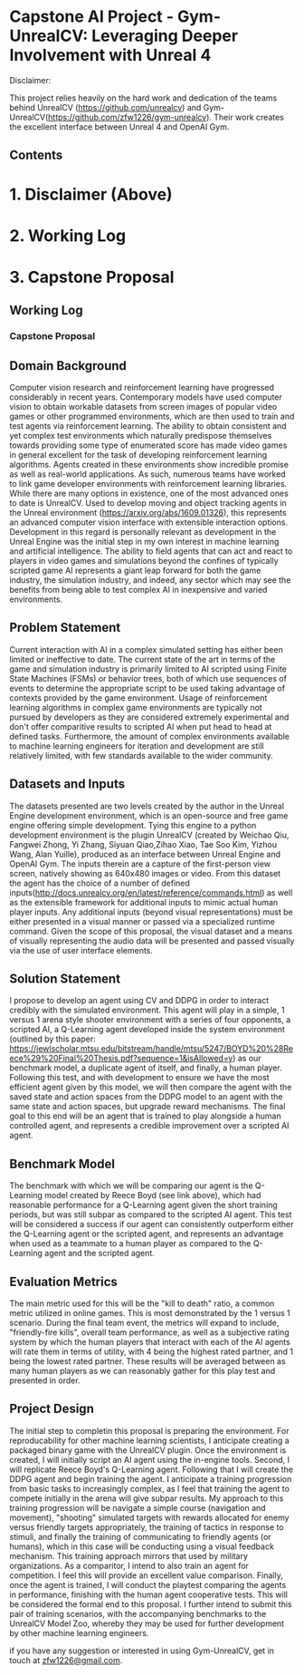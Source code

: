Capstone AI Project - Gym-UnrealCV: Leveraging Deeper Involvement with Unreal 4
===
Disclaimer: 

This project relies heavily on the hard work and dedication of the teams behind UnrealCV (https://github.com/unrealcv) and Gym-UnrealCV(https://github.com/zfw1226/gym-unrealcv). Their work creates the excellent interface between Unreal 4 and OpenAI Gym. 

## Contents

# 1. Disclaimer (Above)

# 2. Working Log

# 3. Capstone Proposal


## Working Log













### Capstone Proposal

## Domain Background
Computer vision research and reinforcement learning have progressed considerably in recent years. Contemporary models have used computer vision to obtain workable datasets from screen images of popular video games or other programmed environments, which are then used to train and test agents via reinforcement learning. The ability to obtain consistent and yet complex test environments which naturally predispose themselves towards providing some type of enumerated score has made video games in general excellent for the task of developing reinforcement learning algorithms. Agents created in these environments show incredible promise as well as real-world applications.
As such, numerous teams have worked to link game developer environments with reinforcement learning libraries. While there are many options in existence, one of the most advanced ones to date is UnrealCV. Used to develop moving and object tracking agents in the Unreal environment (https://arxiv.org/abs/1609.01326), this represents an advanced computer vision interface with extensible interaction options. Development in this regard is personally relevant as development in the Unreal Engine was the initial step in my own interest in machine learning and artificial intelligence. The ability to field agents that can act and react to players in video games and simulations beyond the confines of typically scripted game AI represents a giant leap forward for both the game industry, the simulation industry, and indeed, any sector which may see the benefits from being able to test complex AI in inexpensive and varied environments.
## Problem Statement
Current interaction with AI in a complex simulated setting has either been limited or ineffective to date. The current state of the art in terms of the game and simulation industry is primarily limited to AI scripted using Finite State Machines (FSMs) or behavior trees, both of which use sequences of events to determine the appropriate script to be used taking advantage of contexts provided by the game environment. Usage of reinforcement learning algorithms in complex game environments are typically not pursued by developers as they are considered extremely experimental and don't offer comparitive results to scripted AI when put head to head at defined tasks. Furthermore, the amount of complex environments available to machine learning engineers for iteration and development are still relatively limited, with few standards available to the wider community.
## Datasets and Inputs
The datasets presented are two levels created by the author in the Unreal Engine development environment, which is an open-source and free game engine offering simple development. Tying this engine to a python development environment is the plugin UnrealCV (created by Weichao Qiu, Fangwei Zhong, Yi Zhang, Siyuan Qiao,Zihao Xiao, Tae Soo Kim, Yizhou Wang, Alan Yuille), produced as an interface between Unreal Engine and OpenAI Gym. The inputs therein are a capture of the first-person view screen, natively showing as 640x480 images or video. From this dataset the agent has the choice of a number of defined inputs(http://docs.unrealcv.org/en/latest/reference/commands.html) as well as the extensible framework for additional inputs to mimic actual human player inputs. Any additional inputs (beyond visual representations) must be either presented in a visual manner or passed via a specialized runtime command. Given the scope of this proposal, the visual dataset and a means of visually representing the audio data will be presented and passed visually via the use of user interface elements.
## Solution Statement
I propose to develop an agent using CV and DDPG in order to interact credibly with the simulated environment. This agent will play in a simple, 1 versus 1 arena style shooter environment with a series of four opponents, a scripted AI, a Q-Learning agent developed inside the system environment (outlined by this paper: https://jewlscholar.mtsu.edu/bitstream/handle/mtsu/5247/BOYD%20%28Reece%29%20Final%20Thesis.pdf?sequence=1&isAllowed=y) as our benchmark model, a duplicate agent of itself, and finally, a human player. Following this test, and with development to ensure we have the most efficient agent given by this model, we will then compare the agent with the saved state and action spaces from the DDPG model to an agent with the same state and action spaces, but upgrade reward mechanisms. The final goal to this end will be an agent that is trained to play alongside a human controlled agent, and represents a credible improvement over a scripted AI agent.
## Benchmark Model
The benchmark with which we will be comparing our agent is the Q-Learning model created by Reece Boyd (see link above), which had reasonable performance for a Q-Learning agent given the short training periods, but was still subpar as compared to the scripted AI agent. This test will be considered a success if our agent can consistently outperform either the Q-Learning agent or the scripted agent, and represents an advantage when used as a teammate to a human player as compared to the Q-Learning agent and the scripted agent.
## Evaluation Metrics
The main metric used for this will be the "kill to death" ratio, a common metric utilized in online games. This is most demonstrated by the 1 versus 1 scenario. During the final team event, the metrics will expand to include, "friendly-fire kills", overall team performance, as well as a subjective rating system by which the human players that interact with each of the AI agents will rate them in terms of utility, with 4 being the highest rated partner, and 1 being the lowest rated partner. These results will be averaged between as many human players as we can reasonably gather for this play test and presented in order.
## Project Design
The initial step to completin this proposal is preparing the environment. For reproducability for other machine learning scientists, I anticipate creating a packaged binary game with the UnrealCV plugin. Once the environment is created, I will initially script an AI agent using the in-engine tools. Second, I will replicate Reece Boyd's Q-Learning agent.
Following that I will create the DDPG agent and begin training the agent. I anticipate a training progression from basic tasks to increasingly complex, as I feel that training the agent to compete initially in the arena will give subpar results. My approach to this training progression will be navigate a simple course (navigation and movement), "shooting" simulated targets with rewards allocated for enemy versus friendly targets appropriately, the training of tactics in response to stimuli, and finally the training of communicating to friendly agents (or humans), which in this case will be conducting using a visual feedback mechanism. This training approach mirrors that used by military organizations. As a comparitor, I intend to also train an agent for competition. I feel this will provide an excellent value comparison.
Finally, once the agent is trained, I will conduct the playtest comparing the agents in performance, finishing with the human agent cooperative tests. This will be considered the formal end to this proposal. I further intend to submit this pair of training scenarios, with the accompanying benchmarks to the UnrealCV Model Zoo, whereby they may be used for further development by other machine learning engineers.

if you have any suggestion or interested in using Gym-UnrealCV, get in touch at [zfw1226@gmail.com](zfw1226@gmail.com).



